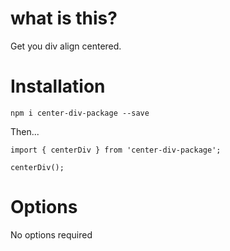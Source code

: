 # what is this?

Get you div align centered.

# Installation

`npm i center-div-package --save`

Then...

```
import { centerDiv } from 'center-div-package';

centerDiv();

```

# Options

No options required